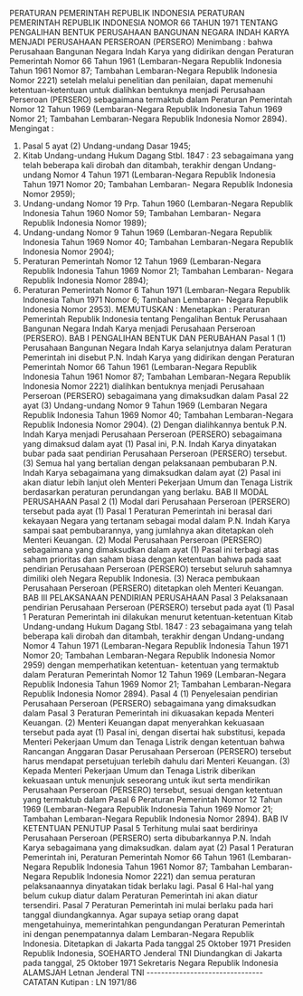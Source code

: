  PERATURAN PEMERINTAH REPUBLIK INDONESIA PERATURAN PEMERINTAH REPUBLIK INDONESIA NOMOR 66 TAHUN 1971 TENTANG PENGALIHAN BENTUK PERUSAHAAN BANGUNAN NEGARA INDAH KARYA MENJADI PERUSAHAAN PERSEROAN (PERSERO)
Menimbang :
 bahwa Perusahaan Bangunan Negara Indah Karya yang didirikan dengan Peraturan Pemerintah Nomor 66 Tahun 1961 (Lembaran-Negara Republik Indonesia Tahun 1961 Nomor 87; Tambahan Lembaran-Negara Republik Indonesia Nomor 2221) setelah melalui penelitian dan penilaian, dapat memenuhi ketentuan-ketentuan untuk dialihkan bentuknya menjadi Perusahaan Perseroan (PERSERO) sebagaimana termaktub dalam Peraturan Pemerintah Nomor 12 Tahun 1969 (Lembaran-Negara Republik Indonesia Tahun 1969 Nomor 21; Tambahan Lembaran-Negara Republik Indonesia Nomor 2894). Mengingat :
1. Pasal 5 ayat (2) Undang-undang Dasar 1945;
2. Kitab Undang-undang Hukum Dagang Stbl. 1847 : 23 sebagaimana yang telah beberapa kali dirobah dan ditambah, terakhir dengan Undang-undang Nomor 4 Tahun 1971 (Lembaran-Negara Republik Indonesia Tahun 1971 Nomor 20; Tambahan Lembaran- Negara Republik Indonesia Nomor 2959);
3. Undang-undang Nomor 19 Prp. Tahun 1960 (Lembaran-Negara Republik Indonesia Tahun 1960 Nomor 59; Tambahan Lembaran- Negara Republik Indonesia Nomor 1989);
4. Undang-undang Nomor 9 Tahun 1969 (Lembaran-Negara Republik Indonesia Tahun 1969 Nomor 40; Tambahan Lembaran-Negara Republik Indonesia Nomor 2904);
5. Peraturan Pemerintah Nomor 12 Tahun 1969 (Lembaran-Negara Republik Indonesia Tahun 1969 Nomor 21; Tambahan Lembaran- Negara Republik Indonesia Nomor 2894);
6. Peraturan Pemerintah Nomor 6 Tahun 1971 (Lembaran-Negara Republik Indonesia Tahun 1971 Nomor 6; Tambahan Lembaran- Negara Republik Indonesia Nomor 2953).
MEMUTUSKAN :
 Menetapkan : Peraturan Pemerintah Republik Indonesia tentang Pengalihan Bentuk Perusahaan Bangunan Negara Indah Karya menjadi Perusahaan Perseroan (PERSERO). BAB I PENGALIHAN BENTUK DAN PERUBAHAN
Pasal 1
(1) Perusahaan Bangunan Negara Indah Karya selanjutnya dalam Peraturan Pemerintah ini disebut P.N. Indah Karya yang didirikan dengan Peraturan Pemerintah Nomor 66 Tahun 1961 (Lembaran-Negara Republik Indonesia Tahun 1961 Nomor 87; Tambahan Lembaran-Negara Republik Indonesia Nomor 2221) dialihkan bentuknya menjadi Perusahaan Perseroan (PERSERO) sebagaimana yang dimaksudkan dalam Pasal 22 ayat (3) Undang-undang Nomor 9 Tahun 1969 (Lembaran Negara Republik Indonesia Tahun 1969 Nomor 40; Tambahan Lembaran-Negara Republik Indonesia Nomor 2904). (2) Dengan dialihkannya bentuk P.N. Indah Karya menjadi Perusahaan Perseroan (PERSERO) sebagaimana yang dimaksud dalam ayat (1) Pasal ini, P.N. Indah Karya dinyatakan bubar pada saat pendirian Perusahaan Perseroan (PERSERO) tersebut. (3) Semua hal yang bertalian dengan pelaksanaan pembubaran P.N. Indah Karya sebagaimana yang dimaksudkan dalam ayat (2) Pasal ini akan diatur lebih lanjut oleh Menteri Pekerjaan Umum dan Tenaga Listrik berdasarkan peraturan perundangan yang berlaku. BAB II MODAL PERUSAHAAN
Pasal 2
(1) Modal dari Perusahaan Perseroan (PERSERO) tersebut pada ayat (1) Pasal 1 Peraturan Pemerintah ini berasal dari kekayaan Negara yang tertanam sebagai modal dalam P.N. Indah Karya sampai saat pembubarannya, yang jumlahnya akan ditetapkan oleh Menteri Keuangan. (2) Modal Perusahaan Perseroan (PERSERO) sebagaimana yang dimaksudkan dalam ayat (1) Pasal ini terbagi atas saham prioritas dan saham biasa dengan ketentuan bahwa pada saat pendirian Perusahaan Perseroan (PERSERO) tersebut seluruh sahamnya dimiliki oleh Negara Republik Indonesia. (3) Neraca pembukaan Perusahaan Perseroan (PERSERO) ditetapkan oleh Menteri Keuangan. BAB III PELAKSANAAN PENDIRIAN PERUSAHAAN
Pasal 3
Pelaksanaan pendirian Perusahaan Perseroan (PERSERO) tersebut pada ayat (1) Pasal 1 Peraturan Pemerintah ini dilakukan menurut ketentuan-ketentuan Kitab Undang-undang Hukum Dagang Stbl. 1847 : 23 sebagaimana yang telah beberapa kali dirobah dan ditambah, terakhir dengan Undang-undang Nomor 4 Tahun 1971 (Lembaran-Negara Republik Indonesia Tahun 1971 Nomor 20; Tambahan Lembaran-Negara Republik Indonesia Nomor 2959) dengan memperhatikan ketentuan- ketentuan yang termaktub dalam Peraturan Pemerintah Nomor 12 Tahun 1969 (Lembaran-Negara Republik Indonesia Tahun 1969 Nomor 21; Tambahan Lembaran-Negara Republik Indonesia Nomor 2894). Pasal 4 (1) Penyelesaian pendirian Perusahaan Perseroan (PERSERO) sebagaimana yang dimaksudkan dalam Pasal 3 Peraturan Pemerintah ini dikuasakan kepada Menteri Keuangan. (2) Menteri Keuangan dapat menyerahkan kekuasaan tersebut pada ayat (1) Pasal ini, dengan disertai hak substitusi, kepada Menteri Pekerjaan Umum dan Tenaga Listrik dengan ketentuan bahwa Rancangan Anggaran Dasar Perusahaan Perseroan (PERSERO) tersebut harus mendapat persetujuan terlebih dahulu dari Menteri Keuangan. (3) Kepada Menteri Pekerjaan Umum dan Tenaga Listrik diberikan kekuasaan untuk menunjuk seseorang untuk ikut serta mendirikan Perusahaan Perseroan (PERSERO) tersebut, sesuai dengan ketentuan yang termaktub dalam Pasal 6 Peraturan Pemerintah Nomor 12 Tahun 1969 (Lembaran-Negara Republik Indonesia Tahun 1969 Nomor 21; Tambahan Lembaran-Negara Republik Indonesia Nomor 2894). BAB IV KETENTUAN PENUTUP
Pasal 5
Terhitung mulai saat berdirinya Perusahaan Perseroan (PERSERO) serta dibubarkannya P.N. Indah Karya sebagaimana yang dimaksudkan. dalam ayat (2) Pasal 1 Peraturan Pemerintah ini, Peraturan Pemerintah Nomor 66 Tahun 1961 (Lembaran-Negara Republik Indonesia Tahun 1961 Nomor 87; Tambahan Lembaran-Negara Republik Indonesia Nomor 2221) dan semua peraturan pelaksanaannya dinyatakan tidak berlaku lagi. Pasal 6 Hal-hal yang belum cukup diatur dalam Peraturan Pemerintah ini akan diatur tersendiri. Pasal 7 Peraturan Pemerintah ini mulai berlaku pada hari tanggal diundangkannya. Agar supaya setiap orang dapat mengetahuinya, memerintahkan pengundangan Peraturan Pemerintah ini dengan penempatannya dalam Lembaran-Negara Republik Indonesia. Ditetapkan di Jakarta Pada tanggal 25 Oktober 1971 Presiden Republik Indonesia, SOEHARTO Jenderal TNI Diundangkan di Jakarta pada tanggal, 25 Oktober 1971 Sekretaris Negara Republik Indonesia ALAMSJAH Letnan Jenderal TNI -------------------------------- CATATAN Kutipan : LN 1971/86